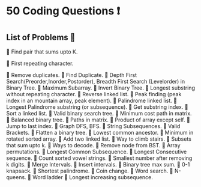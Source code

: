 # 50 Coding Questions :exclamation:

  ## List of Problems :pill:

:diamond_shape_with_a_dot_inside: Find pair that sums upto K.

:diamond_shape_with_a_dot_inside: First repeating character.

:diamond_shape_with_a_dot_inside: Remove duplicates.
:diamond_shape_with_a_dot_inside: Find Duplicate.
:diamond_shape_with_a_dot_inside: Depth First Search(Preorder,Inorder,Postorder), Breadth First Search (Levelorder) in Binary Tree.
:diamond_shape_with_a_dot_inside: Maximum Subarray.
:diamond_shape_with_a_dot_inside: Invert Binary Tree.
:diamond_shape_with_a_dot_inside: Longest substring without repeating character.
:diamond_shape_with_a_dot_inside: Reverse linked list.
:diamond_shape_with_a_dot_inside: Peak finding (peak index in an mountain array, peak element).
:diamond_shape_with_a_dot_inside: Palindrome linked list.
:diamond_shape_with_a_dot_inside: Longest Palindrome substring (or subsequence).
:diamond_shape_with_a_dot_inside: Get substring index.
:diamond_shape_with_a_dot_inside: Sort a linked list.
:diamond_shape_with_a_dot_inside: Valid binary search tree.
:diamond_shape_with_a_dot_inside: Minimum cost path in matrix.
:diamond_shape_with_a_dot_inside: Balanced binary tree.
:diamond_shape_with_a_dot_inside: Paths in matrix.
:diamond_shape_with_a_dot_inside: Product of array except self.
:diamond_shape_with_a_dot_inside: Jump to last index.
:diamond_shape_with_a_dot_inside: Graph DFS, BFS.
:diamond_shape_with_a_dot_inside: String Subsequences.
:diamond_shape_with_a_dot_inside: Valid Brackets.
:diamond_shape_with_a_dot_inside: Flatten a binary tree.
:diamond_shape_with_a_dot_inside: Lowest common ancestor.
:diamond_shape_with_a_dot_inside: Minimum in rotated sorted array.
:diamond_shape_with_a_dot_inside: Add two linked list.
:diamond_shape_with_a_dot_inside: Way to climb stairs.
:diamond_shape_with_a_dot_inside: Subsets that sum upto k.
:diamond_shape_with_a_dot_inside: Ways to decode.
:diamond_shape_with_a_dot_inside: Remove node from BST.
:diamond_shape_with_a_dot_inside: Array permutations.
:diamond_shape_with_a_dot_inside: Longest Common Subsequence.
:diamond_shape_with_a_dot_inside: Longest Consecutive sequence.
:diamond_shape_with_a_dot_inside: Count sorted vowel strings.
:diamond_shape_with_a_dot_inside: Smallest number after removing k digits.
:diamond_shape_with_a_dot_inside: Merge Intervals.
:diamond_shape_with_a_dot_inside: Insert intervals.
:diamond_shape_with_a_dot_inside: Binary tree max sum.
:diamond_shape_with_a_dot_inside: 0-1 knapsack.
:diamond_shape_with_a_dot_inside: Shortest palindrome.
:diamond_shape_with_a_dot_inside: Coin change.
:diamond_shape_with_a_dot_inside: Word search.
:diamond_shape_with_a_dot_inside: N-queens.
:diamond_shape_with_a_dot_inside: Word ladder
:diamond_shape_with_a_dot_inside: Longest increasing subsequence.


